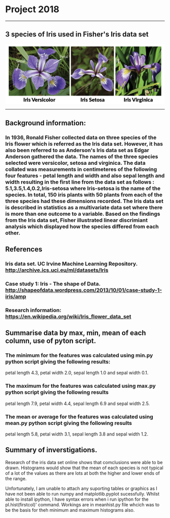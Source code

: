 # Project 2018
-------------------
## 3 species of Iris used in Fisher's Iris data set
![](irisimage.png)



-----------------------------
## Background information:

### In 1936, Ronald Fisher collected data on three species of the Iris flower which is referred as the Iris data set. However, it has also been referred to as Anderson's Iris data set as Edgar Anderson gathered the data. The names of the three species selected were versicolor, setosa and virginica. The data collated was measurements in centimeteres of the following four features  - petal length and width and also sepal length and width resulting in the first line from the data set as follows : 5.1,3.5,1.4,0.2,Iris-setosa where Iris-setosa is the name of the species. In total, 150 iris plants with 50 plants from each of the three species had these dimensions recorded.  The Iris data set is described in statistics as a multivariate data set where there is more than one outcome to a variable. Based on the findings from the Iris data set, Fisher illustrated linear discrimiant analysis which displayed how the species differed from each other.    

## References
### Iris data set. UC Irvine Machine Learning Repository. http://archive.ics.uci.eu/ml/datasets/Iris
### Case study 1: Iris - The shape of Data. http://shapeofdata.wordpress.com/2013/10/01/case-study-1-iris/amp
### Research information: https://en.wikipedia.org/wiki/Iris_flower_data_set

## Summarise data by max, min, mean of each column, use of pyton script.
### The minimum for the features was calculated using min.py python script giving the following results:
petal length 4.3, petal width 2.0, sepal length 1.0 and sepal width 0.1. 
### The maximum for the features was calculated using max.py python script giving the following results
petal length 7.9, petal width 4.4, sepal length 6.9 and sepal width 2.5.  
### The mean or average for the features was calculated using mean.py python script giving the following results
petal length 5.8, petal width 3.1, sepal length 3.8 and sepal width 1.2.  

## Summary of inverstigations.
Research of the iris data set online shows that comclusions were able to be drawn. Histograms would show that the mean of each species is not typical of a lot of the values as there are lots at both the higher and lower ends of the range. 

Unfortunately, I am unable to attach any suporting tables or graphics as I have not been able to run numpy and matplotlib.pyplot sucessfully. Whilst able to install ipython, I have syntax errors when i run ipython for the pl.hist(firstcol)' command.
Workings are in meanhist.py file whcich was to be the basis for theh minimum and maximum histograms also.

